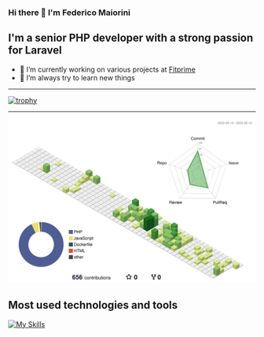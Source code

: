 ### Hi there 👋 I'm Federico Maiorini
## I'm a senior PHP developer with a strong passion for Laravel





- 🔭 I’m currently working on various projects at [Fitprime](https://github.com/FitprimeLabs)
- 🌱 I’m always try to learn new things

---

[![trophy](https://github-profile-trophy.vercel.app/?username=Procionegobbo&theme=oldie)](https://github.com/ryo-ma/github-profile-trophy)

---

![](./profile-3d-contrib/profile-green-animate.svg)




## Most used technologies and tools
[![My Skills](https://skillicons.dev/icons?i=laravel,php,mysql,js,html,css,docker,git,github)](https://skillicons.dev)
